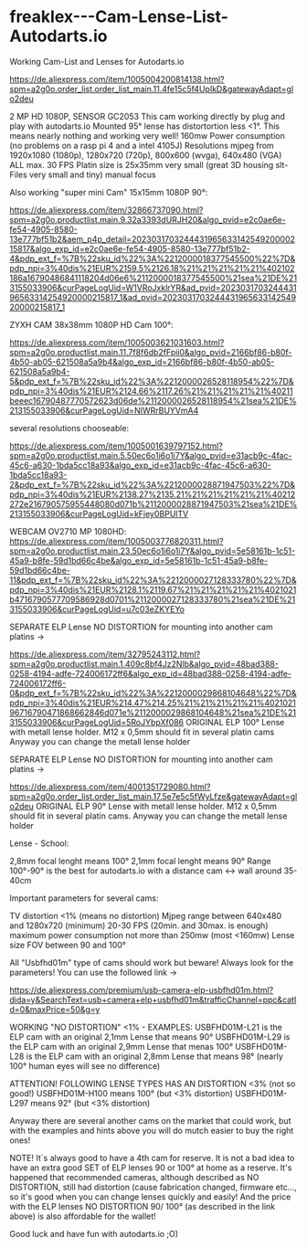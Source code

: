 # freaklex---Cam-Lense-List-Autodarts.io
Working Cam-List and Lenses for Autodarts.io

https://de.aliexpress.com/item/1005004200814138.html?spm=a2g0o.order_list.order_list_main.11.4fe15c5f4UpIkD&gatewayAdapt=glo2deu

2 MP HD 1080P, SENSOR GC2053 
This cam working directly by plug and play with autodarts.io
Mounted 95° lense has distortortion less <1°. This means nearly nothing and working very well!
160mw Power consumption (no problems on a rasp pi 4 and a intel 4105J)
Resolutions mjpeg from 1920x1080 (1080p), 1280x720 (720p), 800x600 (wvga), 640x480 (VGA)
ALL max. 30 FPS
Platin size is 25x35mm very small (great 3D housing slt-Files very small and tiny)
manual focus


Also working "super mini Cam" 15x15mm 1080P 90°:

https://de.aliexpress.com/item/32866737090.html?spm=a2g0o.productlist.main.9.32a3393dURJH20&algo_pvid=e2c0ae6e-fe54-4905-8580-13e777bf51b2&aem_p4p_detail=202303170324443196563314254920000215817&algo_exp_id=e2c0ae6e-fe54-4905-8580-13e777bf51b2-4&pdp_ext_f=%7B%22sku_id%22%3A%2212000018377545500%22%7D&pdp_npi=3%40dis%21EUR%2159.5%2126.18%21%21%21%21%21%402102186a16790486841118204d06e6%2112000018377545500%21sea%21DE%213155033906&curPageLogUid=W1VRoJxklrYR&ad_pvid=202303170324443196563314254920000215817_1&ad_pvid=202303170324443196563314254920000215817_1

ZYXH CAM 38x38mm 1080P HD Cam 100°:

https://de.aliexpress.com/item/1005003621031603.html?spm=a2g0o.productlist.main.11.7f8f6db2fFpii0&algo_pvid=2166bf86-b80f-4b50-ab05-621508a5a9b4&algo_exp_id=2166bf86-b80f-4b50-ab05-621508a5a9b4-5&pdp_ext_f=%7B%22sku_id%22%3A%2212000026528118954%22%7D&pdp_npi=3%40dis%21EUR%2124.66%2117.26%21%21%21%21%21%40211beeec16790487770572623d06de%2112000026528118954%21sea%21DE%213155033906&curPageLogUid=NIWRrBUYVmA4

several resolutions chooseable:

https://de.aliexpress.com/item/1005001639797152.html?spm=a2g0o.productlist.main.5.50ec6o1i6o1i7Y&algo_pvid=e31acb9c-4fac-45c6-a630-1bda5cc18a93&algo_exp_id=e31acb9c-4fac-45c6-a630-1bda5cc18a93-2&pdp_ext_f=%7B%22sku_id%22%3A%2212000028871947503%22%7D&pdp_npi=3%40dis%21EUR%2138.27%2135.21%21%21%21%21%21%40212272e216790575955448080d071b%2112000028871947503%21sea%21DE%213155033906&curPageLogUid=kFjey0BPUlTV

WEBCAM OV2710 MP 1080HD:
https://de.aliexpress.com/item/1005003776820311.html?spm=a2g0o.productlist.main.23.50ec6o1i6o1i7Y&algo_pvid=5e58161b-1c51-45a9-b8fe-59d1bd66c4be&algo_exp_id=5e58161b-1c51-45a9-b8fe-59d1bd66c4be-11&pdp_ext_f=%7B%22sku_id%22%3A%2212000027128333780%22%7D&pdp_npi=3%40dis%21EUR%2128.1%2119.67%21%21%21%21%21%4021021b4716790577709586928d0701%2112000027128333780%21sea%21DE%213155033906&curPageLogUid=u7c03eZKYEYo

SEPARATE ELP Lense NO DISTORTION for mounting into another cam platins -> 

https://de.aliexpress.com/item/32795243112.html?spm=a2g0o.productlist.main.1.409c8bf4Jz2Nlb&algo_pvid=48bad388-0258-4194-adfe-724006172ff6&algo_exp_id=48bad388-0258-4194-adfe-724006172ff6-0&pdp_ext_f=%7B%22sku_id%22%3A%2212000029868104648%22%7D&pdp_npi=3%40dis%21EUR%214.47%214.25%21%21%21%21%21%402102196716790471868662846d071e%2112000029868104648%21sea%21DE%213155033906&curPageLogUid=5RoJYbpXf086
ORIGINAL ELP 100° Lense with metall lense holder. M12 x 0,5mm should fit in several platin cams Anyway you can change the metall lense holder

SEPARATE ELP Lense NO DISTORTION for mounting into another cam platins -> 

https://de.aliexpress.com/item/4001351729080.html?spm=a2g0o.order_list.order_list_main.17.5e7e5c5fWyLfze&gatewayAdapt=glo2deu
ORIGINAL ELP 90° Lense with metall lense holder. M12 x 0,5mm should fit in several platin cams. Anyway you can change the metall lense holder

Lense - School:

2,8mm focal lenght means 100°
2,1mm focal lenght means 90°
Range 100°-90° is the best for autodarts.io with a distance cam <-> wall around 35-40cm

Important parameters for several cams:

TV distortion <1% (means no distortion)
Mjpeg range between 640x480 and 1280x720 (minimum) 
20-30 FPS (20min. and 30max. is enough)
maximum power consumption not more than 250mw (most <160mw)
Lense size FOV between 90 and 100°

All "Usbfhd01m" type of cams should work but beware! Always look for the parameters!
You can use the followed link -> 

https://de.aliexpress.com/premium/usb-camera-elp-usbfhd01m.html?dida=y&SearchText=usb+camera+elp+usbfhd01m&trafficChannel=ppc&catId=0&maxPrice=50&g=y

WORKING "NO DISTORTION" <1% - EXAMPLES:
USBFHD01M-L21 is the ELP cam with an original 2,1mm Lense that means 90°
USBFHD01M-L29 is the ELP cam with an original 2,9mm Lense that menas 100°
USBFHD01M-L28 is the ELP cam with an original 2,8mm Lense that means 98° (nearly 100° human eyes will see no difference)

ATTENTION!
FOLLOWING LENSE TYPES HAS AN DISTORTION <3% (not so good!)
USBFHD01M-H100 means 100° (but <3% distortion)
USBFHD01M-L297 means 92° (but <3% distortion)

Anyway there are several another cams on the market that could work, but with the examples and hints above you will do mutch easier to buy the right ones! 

NOTE! It`s always good to have a 4th cam for reserve. It is not a bad idea to have an extra good SET of ELP lenses 90 or 100° at home as a reserve. It's happened that recommended cameras, although described as NO DISTORTION, still had distortion (cause fabrication changed, firmware etc..., so it's good when you can change lenses quickly and easily! And the price with the ELP lenses NO DISTORTION 90/ 100° (as described in the link above) is also affordable for the wallet!

Good luck and have fun with autodarts.io
;O)
